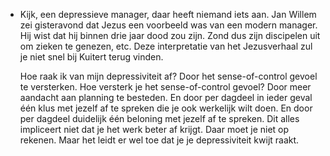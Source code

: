 - Kijk, een depressieve manager, daar heeft niemand iets aan. Jan Willem zei gisteravond dat Jezus een voorbeeld was van een modern manager. Hij wist dat hij binnen drie jaar dood zou zijn. Zond dus zijn discipelen uit om zieken te genezen, etc.  Deze interpretatie van het Jezusverhaal zul je niet snel bij Kuitert terug vinden. 
  
  Hoe raak ik van mijn depressiviteit af? Door het sense-of-control gevoel te versterken. Hoe versterk je het sense-of-control gevoel? Door meer aandacht aan planning te besteden. En door per dagdeel in ieder geval één klus met jezelf af te spreken die je ook werkelijk wilt doen. En door per dagdeel duidelijk één beloning met jezelf af te spreken. Dit alles impliceert niet dat je het werk beter af krijgt. Daar moet je niet op rekenen. Maar het leidt er wel toe dat je je depressiviteit kwijt raakt.